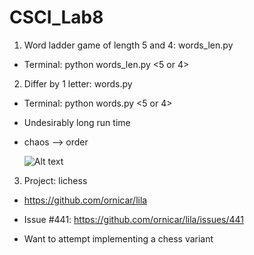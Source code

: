 # CSCI_Lab8

1. Word ladder game of length 5 and 4: words_len.py

  * Terminal: python words_len.py <5 or 4>

2. Differ by 1 letter: words.py

  * Terminal: python words.py <5 or 4>

  * Undesirably long run time

  * chaos --> order

  	 ![Alt text](https://github.com/MonkStrom/CSCI_Lab8/blob/master/Chaos-Order.png)

3. Project: lichess

  * https://github.com/ornicar/lila

  * Issue #441: https://github.com/ornicar/lila/issues/441

  * Want to attempt implementing a chess variant
